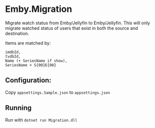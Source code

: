 # Emby.Migration

Migrate watch status from Emby/Jellyfin to Emby/Jellyfin. This will only migrate watched status of users that exist in both the source and destination. 

Items are matched by:
```
imdbId,
tvdbId,
Name (+ SeriesName if show),
SeriesName + S{00}E{00}
```


## Configuration:
Copy `appsettings.Sample.json` to `appsettings.json`

## Running
Run with `dotnet run Migration.dll`
